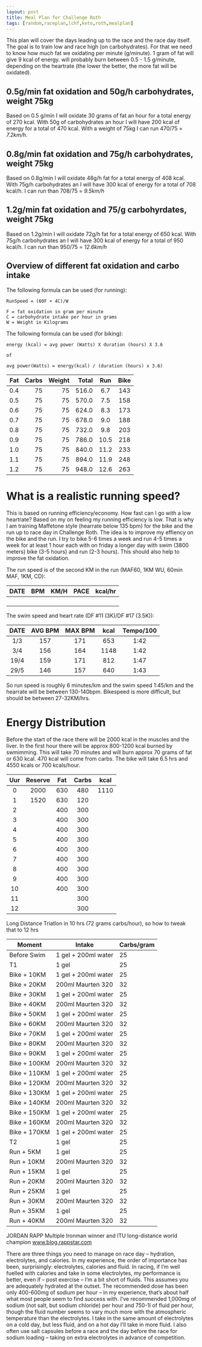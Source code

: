 ```yaml
---
layout: post
title: Meal Plan for Challenge Roth
tags: [random,raceplan,lchf,keto,roth,mealplan]
---
```


This plan will cover the days leading up to the race and the race day itself. The goal is to train low and race high (on carbohydrates). For that we need to know how much fat we oxidating per minute (g/minute). 1 gram of fat will give 9 kcal of energy. will probably burn between 0.5 - 1.5 g/minute, depending on the heartrate (the lower the better, the more fat will be oxidated). 

## 0.5g/min fat oxidation and 50g/h carbohydrates, weight 75kg
Based on 0.5 g/min I will oxidate 30 grams of fat an hour for a total energy of 270 kcal. With 50g of carbohydrates an hour I will have 200 kcal of energy for a total of 470 kcal. With a weight of 75kg I can run 470/75 = *7.2km/h*.

## 0.8g/min fat oxidation and 75g/h carbohydrates, weight 75kg
Based on 0.8g/min I will oxidate 48g/h fat for a total energy of 408 kcal. With 75g/h carbohydrates an I will have 300 kcal of energy  for a total of 708 kcal/h. I can run than 708/75 = *9.5km/h*

## 1.2g/min fat oxidation and 75/g carbohyrdates, weight 75kg
Based on 1.2g/min I will oxidate 72g/h fat for a total energy of 650 kcal. With 75g/h carbohydrates an I will have 300 kcal of energy  for a total of 950 kcal/h. I can run than 950/75 = *12.6km/h*

## Overview of different fat oxidation and carbo intake

The following formula can be used (for running): 
```
RunSpeed = (60F + 4C)/W 

F = fat oxidation in gram per minute
C = carbohydrate intake per hour in grams
W = Weight in Kilograms
```

The following formula can be used (for biking):
```
energy (kcal) = avg power (Watts) X duration (hours) X 3.6

of 

avg power(Watts) = energy(kcal) / (duration (hours) x 3.6)
```

| Fat | Carbs | Weight | Total |  Run    |   Bike      |
|----:|------:|-------:|------:|:-------:|:-----------:|
| 0.4 |  75   |   75   | 516.0 |   6.7   |    143      |
| 0.5 |  75   |   75   | 570.0 |   7.5   |    158      |
| 0.6 |  75   |   75   | 624.0 |   8.3   |    173      |
| 0.7 |  75   |   75   | 678.0 |   9.0   |    188      |
| 0.8 |  75   |   75   | 732.0 |   9.8   |    203      |
| 0.9 |  75   |   75   | 786.0 |  10.5   |    218      |
| 1.0 |  75   |   75   | 840.0 |  11.2   |    233      |
| 1.1 |  75   |   75   | 894.0 |  11.9   |    248      |
| 1.2 |  75   |   75   | 948.0 |  12.6   |    263      |


# What is a realistic running speed?
This is based on running efficiency/economy. How fast can I go with a low heartrate? Based on my on feeling my running efficiency is low. That is why I am training Maffetone style (hearrate below 135 bpm) for the bike and the run up to race day in Challenge Roth. The idea is to improve my effiency on the bike and the run. I try to bike 5-6 times a week and run 4-5 times a week for at least 1 hour each with on friday a longer day with swim (3800 meters) bike (3-5 hours) and run (2-3 hours). This should also help to improve the fat oxidation.

The run speed is of the second KM in the run (MAF60, 1KM WU, 60min MAF, 1KM, CD):

| DATE | BPM | KM/H | PACE | kcal/hr |
|------|-----|------|------|---------|
|      |     |      |      |         |
|      |     |      |      |         |
|      |     |      |      |         |
|      |     |      |      |         |  

The swim speed and heart rate (DF #11 (3K)/DF #17 (3.5K)):

| DATE   |  AVG BPM  | MAX BPM | kcal |  Tempo/100  |
|:------:|:---------:|:-------:|:----:|:-----------:|
|  1/3   | 157       |   171   | 653  |  1:42       |
|  3/4   | 156       |   164   | 1148 |  1:42       |
| 19/4   | 159       |   171   | 812  |  1:47       |
| 29/5   | 146       |   157   | 640  |  1:43       |

So run speed is roughly 6 minutes/km and the swim speed 1:45/km and the hearrate will be between 130-140bpm. Bikespeed is more difficult, but should be between 27-32KM/hrs.

# Energy Distribution
Before the start of the race there will be 2000 kcal in the muscles and the liver. In the first hour there will be approx 800-1200 kcal burned by swmimming. This will take 70 minutes and will burn approx 70 grams of fat or 630 kcal. 470 kcal will come from carbs. The bike will take 6.5 hrs and 4550 kcals or 700 kcals/hour. 

| Uur | Reserve | Fat | Carbs | kcal   |
|:---:|:-------:|:---:|:-----:|:------:|
|  0  |   2000  | 630 |  480  | 1110   |
|  1  |   1520  | 630 |  120  |        |
|  2  |         | 400 |  300  |        |
|  3  |         | 400 |  300  |
|  4  |         | 400 |  300  |
|  5  |         | 400 |  300  |
|  6  |         | 400 |  300  |
|  7  |         | 400 |  300  |
|  8  |         | 400 |  300  |
|  9  |         | 400 |  300  |
| 10  |         | 400 |  300  |
| 11  |         |     |  300  |
| 12  |         |     |  300  |



Long Distance Triatlon in 10 hrs (72 grams carbs/hour), so how to tweak that to 12 hrs

| Moment             | Intake              | Carbs/gram |
|--------------------|---------------------|------------|
| Before Swim        | 1 gel + 200ml water |   25       |
|       T1           | 1 gel               |   25       |
| Bike + 10KM        | 1 gel + 200ml water |   25       |
| Bike + 20KM        | 200ml Maurten 320   |   32       |
| Bike + 30KM        | 1 gel + 200ml water |   25       |
| Bike + 40KM        | 200ml Maurten 320   |   32       |
| Bike + 50KM        | 1 gel + 200ml water |   25       |
| Bike + 60KM        | 200ml Maurten 320   |   32       |
| Bike + 70KM        | 1 gel + 200ml water |   25       |
| Bike + 80KM        | 200ml Maurten 320   |   32       |
| Bike + 90KM        | 1 gel + 200ml water |   25       |
| Bike + 100KM       | 200ml Maurten 320   |   32       |
| Bike + 110KM       | 1 gel + 200ml water |   25       |
| Bike + 120KM       | 200ml Maurten 320   |   32       |
| Bike + 130KM       | 1 gel + 200ml water |   25       |
| Bike + 140KM       | 200ml Maurten 320   |   32       |
| Bike + 150KM       | 1 gel + 200ml water |   25       |
| Bike + 160KM       | 200ml Maurten 320   |   32       |
| Bike + 170KM       | 1 gel + 200ml water |   25       |
|        T2          | 1 gel               |   25       |
| Run + 5KM          | 1 gel               |   25       |
| Run + 10KM         | 200ml Maurten 320   |   32       |
| Run + 15KM         | 1 gel               |   25       |
| Run + 20KM         | 200ml Maurten 320   |   32       |
| Run + 25KM         | 1 gel               |   25       |
| Run + 30KM         | 200ml Maurten 320   |   32       |
| Run + 35KM         | 1 gel               |   25       |
| Run + 40KM         | 200ml Maurten 320   |   32       |

JORDAN RAPP
Multiple Ironman winner and ITU long-distance world champion
www.blog.rappstar.com

There are three things you need to manage on race day – hydration, electrolytes, and calories. In my experience, the order of importance has been, surprisingly: electrolytes, calories and fluid. In racing, if I’m well fuelled with calories and take in some electrolytes, my performance is better, even if – post exercise – I’m a bit short of fluids. This assumes you are adequately hydrated at the outset. The recommended dose has been only 400-600mg of sodium per hour – in my experience, that’s about half what most people seem to find success with. I’ve recommended 1,000mg of sodium (not salt, but sodium chloride) per hour and 750-1l of fluid per hour, though the fluid number seems to vary much more with the atmospheric temperature than the electrolytes. I take in the same amount of electrolytes on a cold day, but less fluid, and on a hot day I’ll take in more fluid.
I also often use salt capsules before a race and the day before the race for sodium
loading – taking on extra electrolytes in advance of competition.


